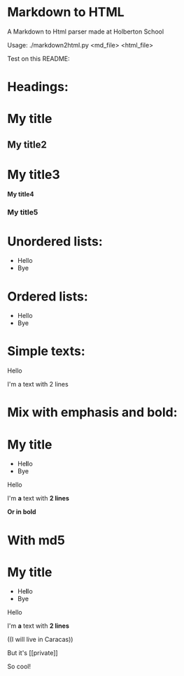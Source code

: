 # Markdown to HTML
A Markdown to Html parser made at Holberton School

Usage: ./markdown2html.py <md_file> <html_file>

Test on this README:

# Headings:

# My title
## My title2
# My title3
#### My title4
### My title5


# Unordered lists:
- Hello
- Bye


# Ordered lists:
* Hello
* Bye

# Simple texts:
Hello

I'm a text
with 2 lines

# Mix with emphasis and bold:
# My title
- He**l**lo
- Bye

Hello

I'm **a** text
with __2 lines__

**Or in bold**

# With md5
# My title
- He**l**lo
- Bye

Hello

I'm **a** text
with __2 lines__

((I will live in Caracas))

But it's [[private]]

So cool!
